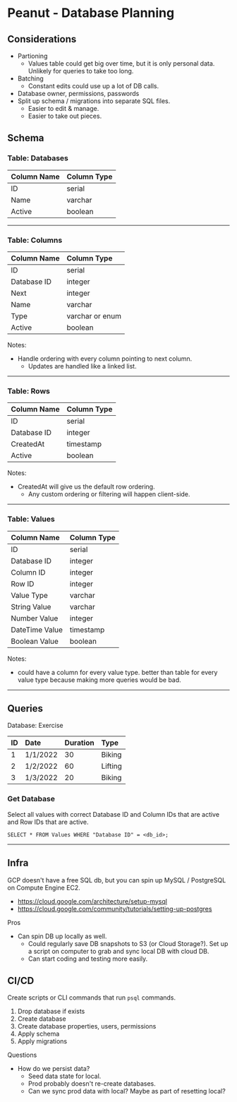 # Peanut - Database Planning

## Considerations

-   Partioning
    -   Values table could get big over time, but it is only personal data. Unlikely for queries to
        take too long.
-   Batching
    -   Constant edits could use up a lot of DB calls.
-   Database owner, permissions, passwords
-   Split up schema / migrations into separate SQL files.
    -   Easier to edit & manage.
    -   Easier to take out pieces.

## Schema

### Table: Databases

| Column Name | Column Type |
| :---------- | :---------- |
| ID          | serial      |
| Name        | varchar     |
| Active      | boolean     |

---

### Table: Columns

| Column Name | Column Type     |
| :---------- | :-------------- |
| ID          | serial          |
| Database ID | integer         |
| Next        | integer         |
| Name        | varchar         |
| Type        | varchar or enum |
| Active      | boolean         |

Notes:

-   Handle ordering with every column pointing to next column.
    -   Updates are handled like a linked list.

---

### Table: Rows

| Column Name | Column Type |
| :---------- | :---------- |
| ID          | serial      |
| Database ID | integer     |
| CreatedAt   | timestamp   |
| Active      | boolean     |

Notes:

-   CreatedAt will give us the default row ordering.
    -   Any custom ordering or filtering will happen client-side.

---

### Table: Values

| Column Name    | Column Type |
| :------------- | :---------- |
| ID             | serial      |
| Database ID    | integer     |
| Column ID      | integer     |
| Row ID         | integer     |
| Value Type     | varchar     |
| String Value   | varchar     |
| Number Value   | integer     |
| DateTime Value | timestamp   |
| Boolean Value  | boolean     |

Notes:

-   could have a column for every value type. better than table for every value type because making
    more queries would be bad.

---

## Queries

Database: Exercise

| ID  | Date     | Duration | Type    |
| :-- | :------- | :------- | :------ |
| 1   | 1/1/2022 | 30       | Biking  |
| 2   | 1/2/2022 | 60       | Lifting |
| 3   | 1/3/2022 | 20       | Biking  |

### Get Database

Select all values with correct Database ID and Column IDs that are active and Row IDs that are
active.

```
SELECT * FROM Values WHERE "Database ID" = <db_id>;
```

---

## Infra

GCP doesn't have a free SQL db, but you can spin up MySQL / PostgreSQL on Compute Engine EC2.

-   https://cloud.google.com/architecture/setup-mysql
-   https://cloud.google.com/community/tutorials/setting-up-postgres

Pros

-   Can spin DB up locally as well.
    -   Could regularly save DB snapshots to S3 (or Cloud Storage?). Set up a script on computer to
        grab and sync local DB with cloud DB.
    -   Can start coding and testing more easily.

## CI/CD

Create scripts or CLI commands that run `psql` commands.

1. Drop database if exists
2. Create database
3. Create database properties, users, permissions
4. Apply schema
5. Apply migrations

Questions

-   How do we persist data?
    -   Seed data state for local.
    -   Prod probably doesn't re-create databases.
    -   Can we sync prod data with local? Maybe as part of resetting local?
